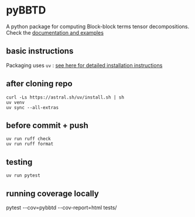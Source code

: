 # pyBBTD

A python package for computing Block-block terms tensor decompositions.
Check the [documentation and examples](https://scbarreto.github.io/pyBBTD/)

## basic instructions

Packaging uses `uv` : [see here for detailed installation instructions](https://docs.astral.sh/uv/#installation)

## after cloning repo

```
curl -Ls https://astral.sh/uv/install.sh | sh
uv venv
uv sync --all-extras
```

## before commit + push

```
uv run ruff check
uv run ruff format
```

## testing

```
uv run pytest
```

## running coverage locally

pytest --cov=pybbtd --cov-report=html tests/
